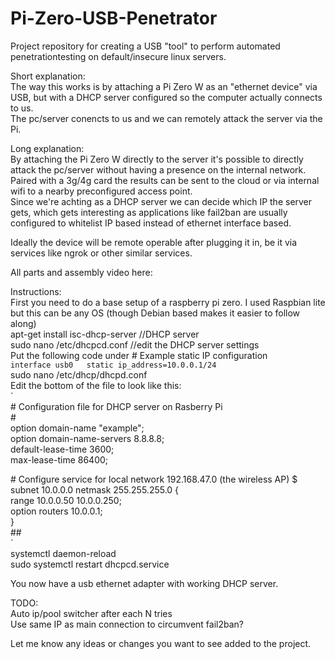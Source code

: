 # Pi-Zero-USB-Penetrator
Project repository for creating a USB "tool" to perform automated penetrationtesting on default/insecure linux servers.  
  
Short explanation:  
The way this works is by attaching a Pi Zero W as an "ethernet device" via USB, but with a DHCP server configured so the computer actually connects to us.  
The pc/server conencts to us and we can remotely attack the server via the Pi.  
  
Long explanation:  
By attaching the Pi Zero W directly to the server it's possible to directly attack the pc/server without having a presence on the internal network.  
Paired with a 3g/4g card the results can be sent to the cloud or via internal wifi to a nearby preconfigured access point.  
Since we're achting as a DHCP server we can decide which IP the server gets, which gets interesting as applications like fail2ban are usually configured to whitelist IP based instead of ethernet interface based.  
  
Ideally the device will be remote operable after plugging it in, be it via services like ngrok or other similar services.  
  
  
All parts and assembly video here:
  
  
  
Instructions:  
First you need to do a base setup of a raspberry pi zero. I used Raspbian lite but this can be any OS (though Debian based makes it easier to follow along)  
apt-get install isc-dhcp-server //DHCP server  
sudo nano /etc/dhcpcd.conf //edit the DHCP server settings  
Put the following code under # Example static IP configuration  
`
interface usb0  
static ip_address=10.0.0.1/24  
`  
sudo nano /etc/dhcp/dhcpd.conf  
Edit the bottom of the file to look like this:  
`  
\# Configuration file for DHCP server on Rasberry Pi  
\#  
option domain-name "example";  
option domain-name-servers 8.8.8.8;  
default-lease-time 3600;  
max-lease-time 86400;  
  
\# Configure service for local network 192.168.47.0 (the wireless AP)           $  
subnet 10.0.0.0  netmask 255.255.255.0 {  
    range 10.0.0.50 10.0.0.250;  
    option routers 10.0.0.1;  
}  
\#\#  
`  
systemctl daemon-reload  
sudo systemctl restart dhcpcd.service  
  
You now have a usb ethernet adapter with working DHCP server.  
  
TODO:  
Auto ip/pool switcher after each N tries  
Use same IP as main connection to circumvent fail2ban?  
  
Let me know any ideas or changes you want to see added to the project.  
